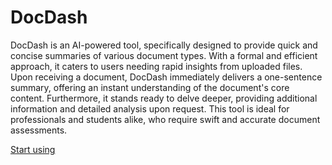 # DocDash

DocDash is an AI-powered tool, specifically designed to provide quick and concise summaries of various document types. With a formal and efficient approach, it caters to users needing rapid insights from uploaded files. Upon receiving a document, DocDash immediately delivers a one-sentence summary, offering an instant understanding of the document's core content. Furthermore, it stands ready to delve deeper, providing additional information and detailed analysis upon request. This tool is ideal for professionals and students alike, who require swift and accurate document assessments.

[Start using](https://chat.openai.com/g/g-JappyGLeO)